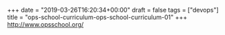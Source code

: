 +++
date = "2019-03-26T16:20:34+00:00"
draft = false
tags = ["devops"]
title = "ops-school-curriculum-ops-school-curriculum-01"
+++
http://www.opsschool.org/


